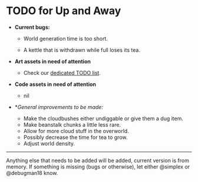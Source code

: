 # TODO for Up and Away

+ **Current bugs:**

	+ World generation time is too short.

	+ A kettle that is withdrawn while full loses its tea.

+ **Art assets in need of attention**

	+ Check our [dedicated TODO list](TODO_ART.md).

+ **Code assets in need of attention**

	+ nil

+ **General improvements to be made:*

	+ Make the cloudbushes either undiggable or give them a dug item.
	+ Make beanstalk chunks a little less rare.
	+ Allow for more cloud stuff in the overworld.
	+ Possibly decrease the time for tea to grow.
	+ Adjust world density.

******

Anything else that needs to be added will be added, current version is from memory. 
If something is missing (bugs or otherwise), let either @simplex or @debugman18 know.

<!--
vim: ft=markdown nofoldenable
-->
